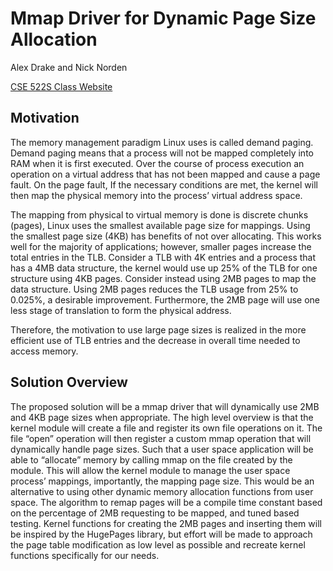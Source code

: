 # Mmap Driver for Dynamic Page Size Allocation

Alex Drake and Nick Norden

[CSE 522S Class Website](https://www.cse.wustl.edu/~brian.kocoloski/courses/cse522s/)

## Motivation
The memory management paradigm Linux uses is called demand paging. Demand paging means that a process will not be mapped completely into RAM when it is first executed. Over the course of process execution an operation on a virtual address that has not been mapped and cause a page fault. On the page fault, If the necessary conditions are met, the kernel will then map the physical memory into the process’ virtual address space. 

The mapping from physical to virtual memory is done is discrete chunks (pages), Linux uses the smallest available page size for mappings. Using the smallest page size (4KB) has benefits of not over allocating. This works well for the majority of applications; however, smaller pages increase the total entries in the TLB. Consider a TLB with 4K entries and a process that has a 4MB data structure, the kernel would use up 25% of the TLB for one structure using 4KB pages. Consider instead using 2MB pages to map the data structure. Using 2MB pages reduces the TLB usage from 25% to 0.025%, a desirable improvement. Furthermore, the 2MB page will use one less stage of translation to form the physical address. 

Therefore, the motivation to use large page sizes is realized in the more efficient use of TLB entries and the decrease in overall time needed to access memory. 

## Solution Overview
The proposed solution will be a mmap driver that will dynamically use 2MB and 4KB page sizes when appropriate. The high level overview is that the kernel module will create a file and register its own file operations on it. The file “open” operation will then register a custom mmap operation that will dynamically handle page sizes. Such that a user space application will be able to “allocate” memory by calling mmap on the file created by the module. This will allow the kernel module to manage the user space process’ mappings, importantly, the mapping page size. This would be an alternative to using other dynamic memory allocation functions from user space. The algorithm to remap pages will be a compile time constant based on the percentage of 2MB requesting to be mapped, and tuned based testing. Kernel functions for creating the 2MB pages and inserting them will be inspired by the HugePages library, but effort will be made to approach the page table modification as low level as possible and recreate kernel functions specifically for our needs.
